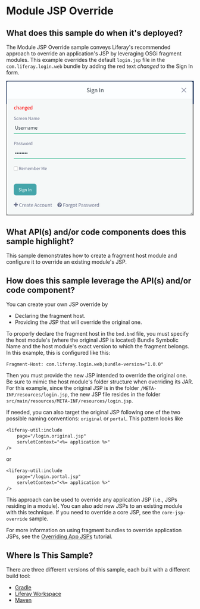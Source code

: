 # Module JSP Override [](id=module-jsp-override)

## What does this sample do when it's deployed? [](id=what-does-this-sample-do-when-its-deployed)

The Module JSP Override sample conveys Liferay's recommended approach to
override an application's JSP by leveraging OSGi fragment modules. This example
overrides the default `login.jsp` file in the `com.liferay.login.web` bundle by
adding the red text *changed* to the Sign In form.

![Figure 1: The customized Sign In form with the new *changed* text.](../../../images/hook-jsp.png)

## What API(s) and/or code components does this sample highlight? [](id=what-apis-and-or-code-components-does-this-sample-highlight)

This sample demonstrates how to create a fragment host module and configure it
to override an existing module's JSP.

## How does this sample leverage the API(s) and/or code component? [](id=how-does-this-sample-leverage-the-apis-and-or-code-component)

You can create your own JSP override by

- Declaring the fragment host.
- Providing the JSP that will override the original one.

To properly declare the fragment host in the `bnd.bnd` file, you must specify
the host module's (where the original JSP is located) Bundle Symbolic Name and
the host module's exact version to which the fragment belongs. In this example,
this is configured like this:

    Fragment-Host: com.liferay.login.web;bundle-version="1.0.0"

Then you must provide the new JSP intended to override the original one. Be sure
to mimic the host module's folder structure when overriding its JAR. For this
example, since the original JSP is in the folder
`/META-INF/resources/login.jsp`, the new JSP file resides in the folder
`src/main/resources/META-INF/resources/login.jsp`.

If needed, you can also target the original JSP following one of the two
possible naming conventions: `original` or `portal`. This pattern looks like

    <liferay-util:include
        page="/login.original.jsp"
        servletContext="<%= application %>"
    />

or

    <liferay-util:include
        page="/login.portal.jsp"
        servletContext="<%= application %>"
    />

This approach can be used to override any application JSP (i.e., JSPs residing
in a module). You can also add new JSPs to an existing module with this
technique. If you need to override a core JSP, see the `core-jsp-override`
sample.

For more information on using fragment bundles to override application JSPs, see
the
[Overriding App JSPs](/develop/tutorials/-/knowledge_base/7-0/overriding-a-modules-jsps)
tutorial.

## Where Is This Sample? [](id=where-is-this-sample)

There are three different versions of this sample, each built with a different
build tool:

- [Gradle](https://github.com/liferay/liferay-blade-samples/tree/master/gradle/overrides/module-jsp-override)
- [Liferay Workspace](https://github.com/liferay/liferay-blade-samples/tree/master/liferay-workspace/overrides/module-jsp-override)
- [Maven](https://github.com/liferay/liferay-blade-samples/tree/master/maven/overrides/module-jsp-override)
